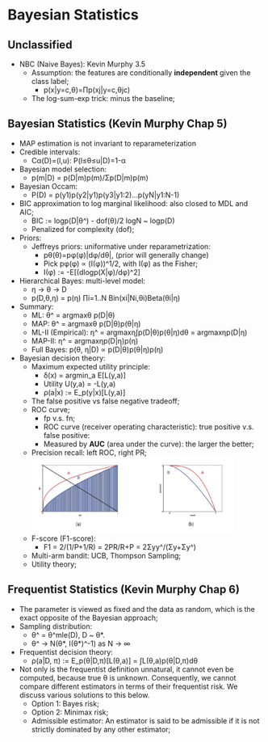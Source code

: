 # Bayesian Statistics

## Unclassified
- NBC (Naive Bayes): Kevin Murphy 3.5
	- Assumption: the features are conditionally **independent** given the class label;
		- p(x|y=c,θ)=Πp(xj|y=c,θjc)
	- The log-sum-exp trick: minus the baseline;

## Bayesian Statistics (Kevin Murphy Chap 5)
- MAP estimation is not invariant to reparameterization
- Credible intervals:
	- Cα(D)=(l,u): P(l≤θ≤u|D)=1-α
- Bayesian model selection:
	- p(m|D) = p(D|m)p(m)/Σp(D|m)p(m)
- Bayesian Occam:
	- P(D) = p(y1)p(y2|y1)p(y3|y1:2)...p(yN|y1:N-1)
- BIC approximation to log marginal likelihood: also closed to MDL and AIC;
	- BIC := logp(D|θ^) - dof(θ)/2 logN ~ logp(D)
	- Penalized for complexity (dof);
- Priors:
	- Jeffreys priors: uniformative under reparametrization:
		- pθ(θ)=pφ(φ)|dφ/dθ|, (prior will generally change)
		- Pick pφ(φ) ∝ (I(φ))^1/2, with I(φ) as the Fisher;
		- I(φ) := -E[(dlogp(X|φ)/dφ)^2]
- Hierarchical Bayes: multi-level model:
	- η -> θ -> D
	- p(D,θ,η) = p(η) ∏i=1..N Bin(xi|Ni,θi)Beta(θi|η)
- Summary:
	- ML: θ^ = argmaxθ p(D|θ)
	- MAP: θ^ = argmaxθ p(D|θ)p(θ|η)
	- ML-II (Empirical): η^ = argmaxη∫p(D|θ)p(θ|η)dθ = argmaxηp(D|η)
	- MAP-II: η^ = argmaxηp(D|η)p(η)
	- Full Bayes: p(θ, η|D) ∝ p(D|θ)p(θ|η)p(η)	
- Bayesian decision theory:
	- Maximum expected utility principle:
		- δ(x) = argmin_a E[L(y,a)]
		- Utility U(y,a) = -L(y,a)
		- ρ(a|x) := E_p(y|x)[L(y,a)]
	- The false positive vs false negative tradeoff;
	- ROC curve;
		- fp v.s. fn;
		- ROC curve (receiver operating characteristic): true positive v.s. false positive:
		- Measured by **AUC** (area under the curve): the larger the better;
	- Precision recall: left ROC, right PR;
		<img src="/Probabilistic/images/basics/roc.png" alt="drawing" width="400"/>
	- F-score (F1-score):
		- F1 = 2/(1/P+1/R) = 2PR/R+P = 2Σyy^/(Σy+Σy^)
	- Multi-arm bandit: UCB, Thompson Sampling;
	- Utility theory;

## Frequentist Statistics (Kevin Murphy Chap 6)
- The parameter is viewed as fixed and the data as random, which is the exact opposite of the Bayesian approach;
- Sampling distribution:
	- θ^ = θ^mle(D), D ~ θ\*.
	- θ^ -> N(θ\*, I(θ\*)^-1) as N -> ∞
- Frequentist decision theory:
	- ρ(a|D, π) := E_p(θ|D,π)[L(θ,a)] = ∫L(θ,a)p(θ|D,π)dθ
- Not only is the frequentist definition unnatural, it cannot even be computed, because true θ is unknown. Consequently, we cannot compare different estimators in terms of their frequentist risk. We discuss various solutions to this below.
	- Option 1: Bayes risk;
	- Option 2: Minimax risk;
	- Admissible estimator: An estimator is said to be admissible if it is not strictly dominated by any other estimator;